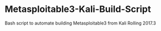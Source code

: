 # Metasploitable3-Kali-Build-Script
Bash script to automate building Metasploitable3 from Kali Rolling 2017.3
